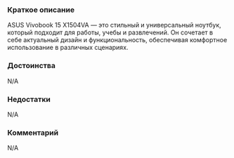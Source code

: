 ### **Краткое описание**
ASUS Vivobook 15 X1504VA — это стильный и универсальный ноутбук, который подходит для работы, учебы и развлечений. Он сочетает в себе актуальный дизайн и функциональность, обеспечивая комфортное использование в различных сценариях.

### **Достоинства**
N/A

### **Недостатки**
N/A

### **Комментарий**
N/A
